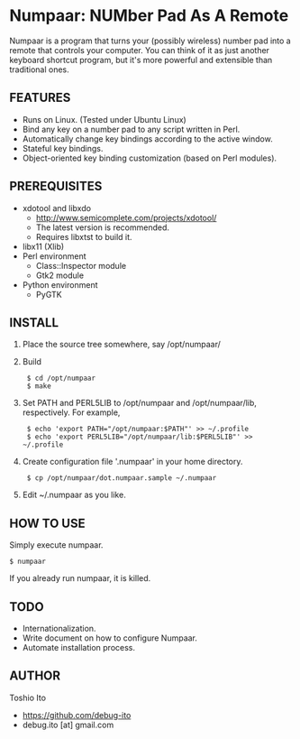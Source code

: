 Numpaar: NUMber Pad As A Remote
===============================

Numpaar is a program that turns your (possibly wireless) number pad
into a remote that controls your computer. You can think of it as just
another keyboard shortcut program, but it's more powerful and
extensible than traditional ones.


FEATURES
--------

* Runs on Linux. (Tested under Ubuntu Linux)
* Bind any key on a number pad to any script written in Perl.
* Automatically change key bindings according to the active window.
* Stateful key bindings.
* Object-oriented key binding customization (based on Perl modules).


PREREQUISITES
-------------

* xdotool and libxdo
    * http://www.semicomplete.com/projects/xdotool/
    * The latest version is recommended.
    * Requires libxtst to build it.
* libx11 (Xlib)
* Perl environment
    * Class::Inspector module
    * Gtk2 module
* Python environment
    * PyGTK


INSTALL
-------

1. Place the source tree somewhere, say /opt/numpaar/
2. Build

        $ cd /opt/numpaar
        $ make

3. Set PATH and PERL5LIB to /opt/numpaar and /opt/numpaar/lib, respectively. For example,

        $ echo 'export PATH="/opt/numpaar:$PATH"' >> ~/.profile
        $ echo 'export PERL5LIB="/opt/numpaar/lib:$PERL5LIB"' >> ~/.profile

4. Create configuration file '.numpaar' in your home directory.

        $ cp /opt/numpaar/dot.numpaar.sample ~/.numpaar

5. Edit ~/.numpaar as you like.



HOW TO USE
----------

Simply execute numpaar.

    $ numpaar

If you already run numpaar, it is killed.



TODO
----

* Internationalization.
* Write document on how to configure Numpaar.
* Automate installation process.



AUTHOR
------

Toshio Ito

* https://github.com/debug-ito
* debug.ito [at] gmail.com



